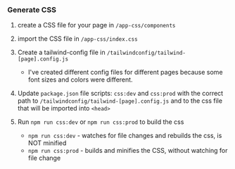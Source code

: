 ### Generate CSS

1. create a CSS file for your page in `/app-css/components`
2. import the CSS file in `/app-css/index.css`

3. Create a tailwind-config file in `/tailwindconfig/tailwind-[page].config.js`

   - I've created different config files for different pages because some font sizes and colors were different.

4. Update `package.json` file scripts: `css:dev` and `css:prod` with the correct path to `/tailwindconfig/tailwind-[page].config.js` and to the css file that will be imported into `<head>`

5. Run `npm run css:dev` or `npm run css:prod` to build the css
   - `npm run css:dev` - watches for file changes and rebuilds the css, is NOT minified
   - `npm run css:prod` - builds and minifies the CSS, without watching for file change

